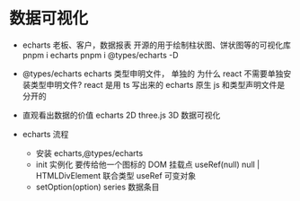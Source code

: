 # 数据可视化

- echarts
  老板、客户，数据报表
  开源的用于绘制柱状图、饼状图等的可视化库
  pnpm i echarts
  pnpm i @types/echarts -D
- @types/echarts
  echarts 类型申明文件， 单独的
  为什么 react 不需要单独安装类型申明文件?
  react 是用 ts 写出来的
  echarts 原生 js 和类型声明文件是分开的

- 直观看出数据的价值
  echarts 2D
  three.js 3D
  数据可视化

- echarts 流程
  - 安装 echarts,@types/echarts
  - init 实例化
    要传给他一个图标的 DOM 挂载点
    useRef<HTMLDivElement>(null)
    null | HTMLDivElement
    联合类型 useRef 可变对象
  - setOption(option)
    series 数据条目
